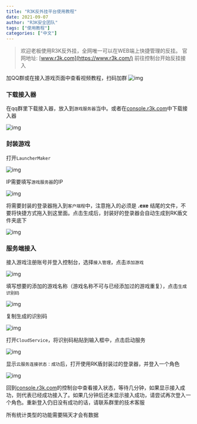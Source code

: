 ```yaml
---
title: "R3K反外挂平台使用教程"
date: 2021-09-07
author: "R3K安全团队"
tags: ["使用教程"]
categories: ["中文"]
---
```


>欢迎老板使用R3K反外挂，全网唯一可以在WEB端上快捷管理的反挂。
>官网地址: [www.r3k.com](https://www.r3k.com/) 
>前往控制台开始反挂接入

加QQ群或在接入游戏页面中查看视频教程，扫码加群
![img](/images/QQ群二维码.jpg)

### 下载接入器
在qq群里下载接入器，放入到`游戏服务器`当中。或者在[console.r3k.com](https://console.r3k.com)中下载接入器 

![img](/images/image.png) 

### 封装游戏
打开`LauncherMaker`

![img](/images/image-2.png) 

IP需要填写`游戏服务器`的IP 

![img](/images/image-3.png) 

将需要封装的登录器拖入到`客户端程`中，注意拖入的必须是 **.exe** 结尾的文件，不要将快捷方式拖入到这里面。点击生成后，封装好的登录器会自动生成到RK盾文件夹底下 

![img](/images/image-4.png) 

### 服务端接入
接入游戏注册账号并登入控制台，选择`接入管理`，点击`添加游戏` 

![img](/images/image-5.png) 

填写想要的添加的游戏名称（游戏名称不可与已经添加过的游戏重复），点击`生成识别码` 

![img](/images/image-6.png) 

复制生成的识别码 

![img](/images/image-7.png) 

打开`CloudService`，将识别码粘贴到输入框中，点击启动服务 

![img](/images/image-8.png) 

显示`云服务连接状态：成功`后，打开使用RK盾封装过的登录器，并登入一个角色 

![img](/images/image-9.png) 

回到[console.r3k.com](https://console.r3k.com)的控制台中查看接入状态，等待几分钟，如果显示接入成功，则代表已经成功接入了。如果几分钟后还未显示接入成功，请尝试再次登入一个角色。重新登入仍旧没有成功的话，请联系群里的技术客服 

所有统计类型的功能需要隔天才会有数据 



